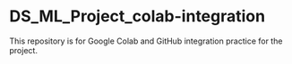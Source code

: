 # DS_ML_Project_colab-integration
This repository is for Google Colab and GitHub integration practice for the project.
